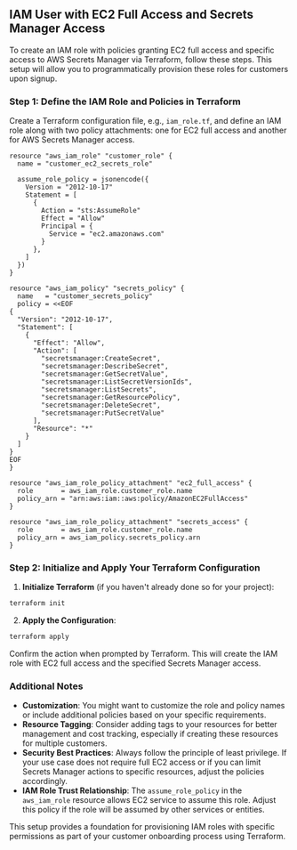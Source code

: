 ## IAM User with EC2 Full Access and Secrets Manager Access

To create an IAM role with policies granting EC2 full access and specific access to AWS Secrets Manager via Terraform, follow these steps. This setup will allow you to programmatically provision these roles for customers upon signup.

### Step 1: Define the IAM Role and Policies in Terraform

Create a Terraform configuration file, e.g., `iam_role.tf`, and define an IAM role along with two policy attachments: one for EC2 full access and another for AWS Secrets Manager access.

```hcl
resource "aws_iam_role" "customer_role" {
  name = "customer_ec2_secrets_role"

  assume_role_policy = jsonencode({
    Version = "2012-10-17"
    Statement = [
      {
        Action = "sts:AssumeRole"
        Effect = "Allow"
        Principal = {
          Service = "ec2.amazonaws.com"
        }
      },
    ]
  })
}

resource "aws_iam_policy" "secrets_policy" {
  name   = "customer_secrets_policy"
  policy = <<EOF
{
  "Version": "2012-10-17",
  "Statement": [
    {
      "Effect": "Allow",
      "Action": [
        "secretsmanager:CreateSecret",
        "secretsmanager:DescribeSecret",
        "secretsmanager:GetSecretValue",
        "secretsmanager:ListSecretVersionIds",
        "secretsmanager:ListSecrets",
        "secretsmanager:GetResourcePolicy",
        "secretsmanager:DeleteSecret",
        "secretsmanager:PutSecretValue"
      ],
      "Resource": "*"
    }
  ]
}
EOF
}

resource "aws_iam_role_policy_attachment" "ec2_full_access" {
  role       = aws_iam_role.customer_role.name
  policy_arn = "arn:aws:iam::aws:policy/AmazonEC2FullAccess"
}

resource "aws_iam_role_policy_attachment" "secrets_access" {
  role       = aws_iam_role.customer_role.name
  policy_arn = aws_iam_policy.secrets_policy.arn
}
```

### Step 2: Initialize and Apply Your Terraform Configuration

1. **Initialize Terraform** (if you haven't already done so for your project):

```bash
terraform init
```

2. **Apply the Configuration**:

```bash
terraform apply
```

Confirm the action when prompted by Terraform. This will create the IAM role with EC2 full access and the specified Secrets Manager access.

### Additional Notes

- **Customization**: You might want to customize the role and policy names or include additional policies based on your specific requirements.
- **Resource Tagging**: Consider adding tags to your resources for better management and cost tracking, especially if creating these resources for multiple customers.
- **Security Best Practices**: Always follow the principle of least privilege. If your use case does not require full EC2 access or if you can limit Secrets Manager actions to specific resources, adjust the policies accordingly.
- **IAM Role Trust Relationship**: The `assume_role_policy` in the `aws_iam_role` resource allows EC2 service to assume this role. Adjust this policy if the role will be assumed by other services or entities.

This setup provides a foundation for provisioning IAM roles with specific permissions as part of your customer onboarding process using Terraform.

